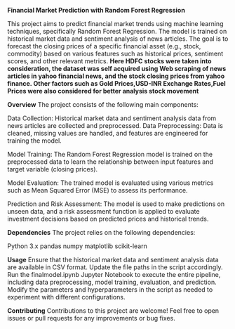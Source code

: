 **Financial Market Prediction with Random Forest Regression**

This project aims to predict financial market trends using machine learning techniques, specifically Random Forest Regression. The model is trained on historical market data and sentiment analysis of news articles. The goal is to forecast the closing prices of a specific financial asset (e.g., stock, commodity) based on various features such as historical prices, sentiment scores, and other relevant metrics.
**Here HDFC stocks were taken into consideration, the dataset was self acquired using Web scraping of news articles in yahoo financial news, and the stock closing prices from yahoo finance. Other factors such as Gold Prices,USD-INR Exchange Rates,Fuel Prices were also considered for better analysis stock movement**

**Overview**
The project consists of the following main components:

Data Collection: Historical market data and sentiment analysis data from news articles are collected and preprocessed.
Data Preprocessing: Data is cleaned, missing values are handled, and features are engineered for training the model.

Model Training: The Random Forest Regression model is trained on the preprocessed data to learn the relationship between input features and target variable (closing prices).

Model Evaluation: The trained model is evaluated using various metrics such as Mean Squared Error (MSE) to assess its performance.

Prediction and Risk Assessment: The model is used to make predictions on unseen data, and a risk assessment function is applied to evaluate investment decisions based on predicted prices and historical trends.

**Dependencies**
The project relies on the following dependencies:

Python 3.x
pandas
numpy
matplotlib
scikit-learn

**Usage**
Ensure that the historical market data and sentiment analysis data are available in CSV format. Update the file paths in the script accordingly.
Run the finalmodel.ipynb Jupyter Notebook to execute the entire pipeline, including data preprocessing, model training, evaluation, and prediction.
Modify the parameters and hyperparameters in the script as needed to experiment with different configurations.

**Contributing**
Contributions to this project are welcome! Feel free to open issues or pull requests for any improvements or bug fixes.
